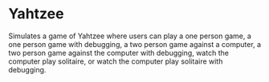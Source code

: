 # Yahtzee
Simulates a game of Yahtzee where users can play a one person game, a one person game with debugging, a two person game
against a computer, a two person game against the computer with debugging, watch the computer play solitaire, or
watch the computer play solitaire with debugging. 
